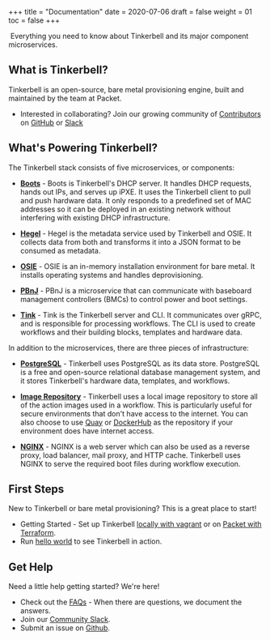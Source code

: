 +++
title = "Documentation"
date = 2020-07-06
draft = false
weight = 01
toc = false
+++

​
Everything you need to know about Tinkerbell and its major component microservices.

## What is Tinkerbell?

Tinkerbell is an open-source, bare metal provisioning engine, built and maintained by the team at Packet.

- Interested in collaborating? Join our growing community of [Contributors](/contributors) on [GitHub](https://github.com/tinkerbell) or [Slack](https://slack.packet.com)

## What's Powering Tinkerbell?

The Tinkerbell stack consists of five microservices, or components:

- [**Boots**](https://github.com/tinkerbell/boots) - Boots is Tinkerbell's DHCP server. It handles DHCP requests, hands out IPs, and serves up iPXE. It uses the Tinkerbell client to pull and push hardware data. It only responds to a predefined set of MAC addresses so it can be deployed in an existing network without interfering with existing DHCP infrastructure.

- [**Hegel**](https://github.com/tinkerbell/hegel) - Hegel is the metadata service used by Tinkerbell and OSIE. It collects data from both and transforms it into a JSON format to be consumed as metadata.

- [**OSIE**](https://github.com/tinkerbell/osie) - OSIE is an in-memory installation environment for bare metal. It installs operating systems and handles deprovisioning.

- [**PBnJ**](https://github.com/tinkerbell/pbnj) - PBnJ is a microservice that can communicate with baseboard management controllers (BMCs) to control power and boot settings.

- [**Tink**](https://github.com/tinkerbell/tink) - Tink is the Tinkerbell server and CLI. It communicates over gRPC, and is responsible for processing workflows. The CLI is used to create workflows and their building blocks, templates and hardware data.

In addition to the microservices, there are three pieces of infrastructure:

- [**PostgreSQL**](https://www.postgresql.org/) - Tinkerbell uses PostgreSQL as its data store. PostgreSQL is a free and open-source relational database management system, and it stores Tinkerbell's hardware data, templates, and workflows.

- [**Image Repository**](https://hub.docker.com/_/registry) - Tinkerbell uses a local image repository to store all of the action images used in a workflow. This is particularly useful for secure environments that don't have access to the internet. You can also choose to use [Quay](https://quay.io/) or [DockerHub](https://hub.docker.com/) as the repository if your environment does have internet access.

- [**NGINX**](https://www.nginx.com/) - NGINX is a web server which can also be used as a reverse proxy, load balancer, mail proxy, and HTTP cache. Tinkerbell uses NGINX to serve the required boot files during workflow execution.

## First Steps

New to Tinkerbell or bare metal provisioning? This is a great place to start!

- Getting Started - Set up Tinkerbell [locally with vagrant](/setup/local-with-vagrant/) or on [Packet with Terraform](/setup/packet-with-terraform/).
- Run [hello world](/examples/hello-world/) to see Tinkerbell in action.​

## Get Help

Need a little help getting started? We're here!

- Check out the [FAQs](/faq) - When there are questions, we document the answers.
- Join our [Community Slack](/community-slack).
- Submit an issue on [Github](https://github.com/tinkerbell/).
